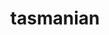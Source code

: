 ---
title: "tasmanian"
layout: cache
categories: [package, develop-2023-10-08]
meta: {"versions": ["7.9"], "compilers": ["cce@=15.0.1", "gcc@=11.4.0", "gcc@=9.4.0", "oneapi@=2023.2.1"], "oss": ["rhel8", "ubuntu20.04"], "platforms": ["linux"], "targets": ["aarch64", "ppc64le", "x86_64_v3", "zen4"], "stacks": ["e4s", "e4s-arm", "e4s-cray-rhel", "e4s-oneapi", "e4s-power", "e4s-rocm-external", "root"], "num_specs": 13, "num_specs_by_stack": {"root": 13, "e4s-cray-rhel": 1, "e4s-arm": 3, "e4s-power": 2, "e4s-rocm-external": 2, "e4s": 4, "e4s-oneapi": 1}}
spec_details: [{"hash": "epniusjgkkpnwoatxtl2n32sxkdboc2k", "compiler": "cce@=15.0.1", "versions": ["7.9"], "os": "rhel8", "platform": "linux", "target": "zen4", "variants": ["~blas", "build_system=cmake", "build_type=Release", "~cuda", "~fortran", "generator=make", "~ipo", "~magma", "+mpi", "~openmp", "~python", "~rocm", "~xsdkflags"], "stacks": ["root", "e4s-cray-rhel"], "size": "-", "tarball": "https://binaries.spack.io/releases/develop-2023-10-08/build_cache/linux-rhel8-zen4/cce-15.0.1/tasmanian-7.9/linux-rhel8-zen4-cce-15.0.1-tasmanian-7.9-epniusjgkkpnwoatxtl2n32sxkdboc2k.spack"}, {"hash": "xznq4i3pzy3wgozx7c7rtlra4jagypcf", "compiler": "gcc@=11.4.0", "versions": ["7.9"], "os": "ubuntu20.04", "platform": "linux", "target": "aarch64", "variants": ["~blas", "build_system=cmake", "build_type=Release", "~cuda", "~fortran", "generator=make", "~ipo", "~magma", "+mpi", "~openmp", "~python", "~rocm", "~xsdkflags"], "stacks": ["e4s-arm", "root"], "size": "-", "tarball": "https://binaries.spack.io/releases/develop-2023-10-08/build_cache/linux-ubuntu20.04-aarch64/gcc-11.4.0/tasmanian-7.9/linux-ubuntu20.04-aarch64-gcc-11.4.0-tasmanian-7.9-xznq4i3pzy3wgozx7c7rtlra4jagypcf.spack"}, {"hash": "pby45p6yphtvykjbhrk7rrvbyupoeuok", "compiler": "gcc@=11.4.0", "versions": ["7.9"], "os": "ubuntu20.04", "platform": "linux", "target": "aarch64", "variants": ["~blas", "build_system=cmake", "build_type=Release", "+cuda", "cuda_arch=75", "~fortran", "generator=make", "~ipo", "~magma", "+mpi", "~openmp", "~python", "~rocm", "~xsdkflags"], "stacks": ["e4s-arm", "root"], "size": "-", "tarball": "https://binaries.spack.io/releases/develop-2023-10-08/build_cache/linux-ubuntu20.04-aarch64/gcc-11.4.0/tasmanian-7.9/linux-ubuntu20.04-aarch64-gcc-11.4.0-tasmanian-7.9-pby45p6yphtvykjbhrk7rrvbyupoeuok.spack"}, {"hash": "ujydnoflnb6vp3cbzcn52y3bbfkvbtfm", "compiler": "gcc@=11.4.0", "versions": ["7.9"], "os": "ubuntu20.04", "platform": "linux", "target": "aarch64", "variants": ["~blas", "build_system=cmake", "build_type=Release", "+cuda", "cuda_arch=80", "~fortran", "generator=make", "~ipo", "~magma", "+mpi", "~openmp", "~python", "~rocm", "~xsdkflags"], "stacks": ["e4s-arm", "root"], "size": "-", "tarball": "https://binaries.spack.io/releases/develop-2023-10-08/build_cache/linux-ubuntu20.04-aarch64/gcc-11.4.0/tasmanian-7.9/linux-ubuntu20.04-aarch64-gcc-11.4.0-tasmanian-7.9-ujydnoflnb6vp3cbzcn52y3bbfkvbtfm.spack"}, {"hash": "afkzllxrqv5vointlm7bjrinwijiv2jn", "compiler": "gcc@=9.4.0", "versions": ["7.9"], "os": "ubuntu20.04", "platform": "linux", "target": "ppc64le", "variants": ["~blas", "build_system=cmake", "build_type=Release", "~cuda", "~fortran", "generator=make", "~ipo", "~magma", "+mpi", "~openmp", "~python", "~rocm", "~xsdkflags"], "stacks": ["e4s-power", "root"], "size": "-", "tarball": "https://binaries.spack.io/releases/develop-2023-10-08/build_cache/linux-ubuntu20.04-ppc64le/gcc-9.4.0/tasmanian-7.9/linux-ubuntu20.04-ppc64le-gcc-9.4.0-tasmanian-7.9-afkzllxrqv5vointlm7bjrinwijiv2jn.spack"}, {"hash": "p4bdao4gafutsxetznkitpi2dm66mjpj", "compiler": "gcc@=9.4.0", "versions": ["7.9"], "os": "ubuntu20.04", "platform": "linux", "target": "ppc64le", "variants": ["~blas", "build_system=cmake", "build_type=Release", "+cuda", "cuda_arch=70", "~fortran", "generator=make", "~ipo", "~magma", "+mpi", "~openmp", "~python", "~rocm", "~xsdkflags"], "stacks": ["e4s-power", "root"], "size": "-", "tarball": "https://binaries.spack.io/releases/develop-2023-10-08/build_cache/linux-ubuntu20.04-ppc64le/gcc-9.4.0/tasmanian-7.9/linux-ubuntu20.04-ppc64le-gcc-9.4.0-tasmanian-7.9-p4bdao4gafutsxetznkitpi2dm66mjpj.spack"}, {"hash": "2ziiesvotixqyi6eo4v46cj333tzrkoj", "compiler": "gcc@=11.4.0", "versions": ["7.9"], "os": "ubuntu20.04", "platform": "linux", "target": "x86_64_v3", "variants": ["amdgpu_target=gfx908", "~blas", "build_system=cmake", "build_type=Release", "~cuda", "~fortran", "generator=make", "~ipo", "~magma", "+mpi", "~openmp", "~python", "+rocm", "~xsdkflags"], "stacks": ["e4s-rocm-external", "root"], "size": "-", "tarball": "https://binaries.spack.io/releases/develop-2023-10-08/build_cache/linux-ubuntu20.04-x86_64_v3/gcc-11.4.0/tasmanian-7.9/linux-ubuntu20.04-x86_64_v3-gcc-11.4.0-tasmanian-7.9-2ziiesvotixqyi6eo4v46cj333tzrkoj.spack"}, {"hash": "4vbrqftfq66s35mpjcrh6g4ydz4dzos7", "compiler": "gcc@=11.4.0", "versions": ["7.9"], "os": "ubuntu20.04", "platform": "linux", "target": "x86_64_v3", "variants": ["amdgpu_target=gfx908", "~blas", "build_system=cmake", "build_type=Release", "~cuda", "~fortran", "generator=make", "~ipo", "~magma", "+mpi", "~openmp", "~python", "+rocm", "~xsdkflags"], "stacks": ["e4s", "root"], "size": "-", "tarball": "https://binaries.spack.io/releases/develop-2023-10-08/build_cache/linux-ubuntu20.04-x86_64_v3/gcc-11.4.0/tasmanian-7.9/linux-ubuntu20.04-x86_64_v3-gcc-11.4.0-tasmanian-7.9-4vbrqftfq66s35mpjcrh6g4ydz4dzos7.spack"}, {"hash": "btjzv4xdh4n3g4xz4no3igm2dv2kn2wv", "compiler": "gcc@=11.4.0", "versions": ["7.9"], "os": "ubuntu20.04", "platform": "linux", "target": "x86_64_v3", "variants": ["~blas", "build_system=cmake", "build_type=Release", "+cuda", "cuda_arch=80", "~fortran", "generator=make", "~ipo", "~magma", "+mpi", "~openmp", "~python", "~rocm", "~xsdkflags"], "stacks": ["e4s", "root"], "size": "-", "tarball": "https://binaries.spack.io/releases/develop-2023-10-08/build_cache/linux-ubuntu20.04-x86_64_v3/gcc-11.4.0/tasmanian-7.9/linux-ubuntu20.04-x86_64_v3-gcc-11.4.0-tasmanian-7.9-btjzv4xdh4n3g4xz4no3igm2dv2kn2wv.spack"}, {"hash": "byeqemmjn65jie6iuqrqrmbmqsqcczi4", "compiler": "gcc@=11.4.0", "versions": ["7.9"], "os": "ubuntu20.04", "platform": "linux", "target": "x86_64_v3", "variants": ["amdgpu_target=gfx90a", "~blas", "build_system=cmake", "build_type=Release", "~cuda", "~fortran", "generator=make", "~ipo", "~magma", "+mpi", "~openmp", "~python", "+rocm", "~xsdkflags"], "stacks": ["e4s-rocm-external", "root"], "size": "-", "tarball": "https://binaries.spack.io/releases/develop-2023-10-08/build_cache/linux-ubuntu20.04-x86_64_v3/gcc-11.4.0/tasmanian-7.9/linux-ubuntu20.04-x86_64_v3-gcc-11.4.0-tasmanian-7.9-byeqemmjn65jie6iuqrqrmbmqsqcczi4.spack"}, {"hash": "mc2u5l44orqmsyaurv6iddw7k75aysr7", "compiler": "gcc@=11.4.0", "versions": ["7.9"], "os": "ubuntu20.04", "platform": "linux", "target": "x86_64_v3", "variants": ["~blas", "build_system=cmake", "build_type=Release", "~cuda", "~fortran", "generator=make", "~ipo", "~magma", "+mpi", "~openmp", "~python", "~rocm", "~xsdkflags"], "stacks": ["e4s", "root"], "size": "-", "tarball": "https://binaries.spack.io/releases/develop-2023-10-08/build_cache/linux-ubuntu20.04-x86_64_v3/gcc-11.4.0/tasmanian-7.9/linux-ubuntu20.04-x86_64_v3-gcc-11.4.0-tasmanian-7.9-mc2u5l44orqmsyaurv6iddw7k75aysr7.spack"}, {"hash": "nzvswzwpgraqq2qtxp2yje2y5msavepm", "compiler": "gcc@=11.4.0", "versions": ["7.9"], "os": "ubuntu20.04", "platform": "linux", "target": "x86_64_v3", "variants": ["amdgpu_target=gfx90a", "~blas", "build_system=cmake", "build_type=Release", "~cuda", "~fortran", "generator=make", "~ipo", "~magma", "+mpi", "~openmp", "~python", "+rocm", "~xsdkflags"], "stacks": ["e4s", "root"], "size": "-", "tarball": "https://binaries.spack.io/releases/develop-2023-10-08/build_cache/linux-ubuntu20.04-x86_64_v3/gcc-11.4.0/tasmanian-7.9/linux-ubuntu20.04-x86_64_v3-gcc-11.4.0-tasmanian-7.9-nzvswzwpgraqq2qtxp2yje2y5msavepm.spack"}, {"hash": "yuv4l4onkyrwpilqgpwclsun4kckf5nu", "compiler": "oneapi@=2023.2.1", "versions": ["7.9"], "os": "ubuntu20.04", "platform": "linux", "target": "x86_64_v3", "variants": ["~blas", "build_system=cmake", "build_type=Release", "~cuda", "~fortran", "generator=make", "~ipo", "~magma", "+mpi", "~openmp", "~python", "~rocm", "~xsdkflags"], "stacks": ["e4s-oneapi", "root"], "size": "-", "tarball": "https://binaries.spack.io/releases/develop-2023-10-08/build_cache/linux-ubuntu20.04-x86_64_v3/oneapi-2023.2.1/tasmanian-7.9/linux-ubuntu20.04-x86_64_v3-oneapi-2023.2.1-tasmanian-7.9-yuv4l4onkyrwpilqgpwclsun4kckf5nu.spack"}]
---
